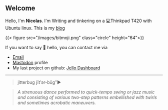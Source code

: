 
## Welcome 



Hello, I'm **Nicolas**.
I'm Writing and tinkering on a 💻Thinkpad T420 with Ubuntu linux. This is my [blog](/blog)

{{< figure src="/images/bitmoji.png" class="circle"  height="64">}} 


If you want to say 👋 hello, you can contact me via

- [Email](mailto:nicksiv@disroot.org)
- [Mastodon](https://octodon.social/@nicksiv) profile
- My last project on github: [Jello Dashboard](https://github.com/nicksiv/jello-dashboard) 

---

>  jitterbug jĭt′ər-bŭg″►

   > *A strenuous dance performed to quick-tempo swing or jazz music and consisting of various two-step patterns embellished with twirls and sometimes acrobatic maneuvers.*

